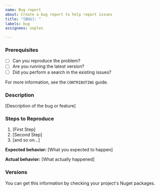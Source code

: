 ```yaml
---
name: Bug report
about: Create a bug report to help report issues
title: "[BUG]: "
labels: bug
assignees: ooples

---
```


### Prerequisites

* [ ] Can you reproduce the problem?
* [ ] Are you running the latest version?
* [ ] Did you perform a search in the existing issues?

For more information, see the `CONTRIBUTING` guide.

### Description

[Description of the bug or feature]

### Steps to Reproduce

1. [First Step]
2. [Second Step]
3. [and so on...]

**Expected behavior:** [What you expected to happen]

**Actual behavior:** [What actually happened]

### Versions

You can get this information by checking your project's Nuget packages.
